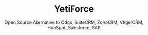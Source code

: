 ---
 title: YetiForce
 subtitle: Open Source Alternative to Odoo, SuiteCRM, ZohoCRM, VtigerCRM, HubSpot, Salesforce, SAP
 description: One of the most innovative CRM systems that supports mainly business processes
 image: https://cdn.prod.website-files.com/6220c55c69733896bb8a4724/63f5bf0e0c1e15dba73408eb_XIGrPIdbMOypBOMMr21zSrzArXrYYAbob8lnMNDjIcE-p-500.png
 image-alt: erp-logo
 license: Customs
 tags: ["crm","tools"]
 type: CRM
 github: https://github.com/YetiForceCompany/YetiForceCRM
 link: https://yetiforce.com/
 description2: YetiForce is an open-source CRM platform that offers a comprehensive suite of tools for managing customer relationships. It provides features such as contact management, sales pipeline, marketing automation, project management, and customer support. YetiForce is customizable and can be tailored to meet the specific needs of businesses of all sizes.
---